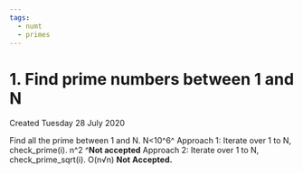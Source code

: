 ```yaml
---
tags:
  - numt
  - primes
---
```

# 1. Find prime numbers between 1 and N
Created Tuesday 28 July 2020

Find all the prime between 1 and N. N<10^6^
Approach 1: Iterate over 1 to N, check_prime(i). n^2 ^**Not accepted**
Approach 2: Iterate over 1 to N, check_prime_sqrt(i). O(n√n) **Not** **Accepted.**

